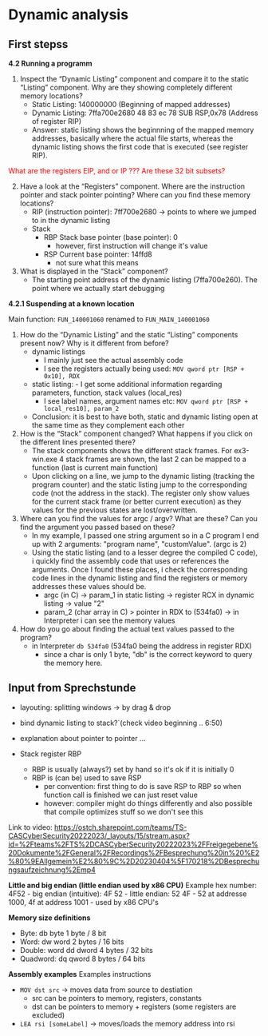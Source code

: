 # Dynamic analysis 


## First stepss

**4.2 Running a programm**

1. Inspect the “Dynamic Listing” component and compare it to the static “Listing” component. Why are they showing completely different memory locations?
    - Static Listing:     140000000  (Beginning of mapped addresses)
    - Dynamic Listing:        7ffa700e2680 48 83 ec 78     SUB        RSP,0x78   (Address of register RIP)
    - Answer: static listing shows the beginnning of the mapped memory addresses, basically where the actual file starts, whereas the dynamic listing shows the first code that is executed (see register RIP). 

<span style="color:red">What are the registers EIP, and or IP ??? Are these 32 bit subsets?</span>

2. Have a look at the “Registers” component. Where are the instruction pointer and stack pointer pointing? Where can you find these memory locations?
    - RIP (instruction pointer): 7ff700e2680 -> points to where we jumped to in the dynamic listing
    - Stack
        - RBP Stack base pointer (base pointer): 0
            - however, first instruction will change it's value
        - RSP Current base pointer: 14ffd8
            - not sure what this means
3. What is displayed in the “Stack” component?
    - The starting point address of the dynamic listing (7ffa700e260). The point where we actually start debugging


**4.2.1 Suspending at a known location**

Main function: `FUN_140001060` renamed to `FUN_MAIN_140001060`

1. How do the “Dynamic Listing” and the static “Listing” components present now? Why is it different
from before?
    - dynamic listings
        - I mainly just see the actual assembly code
        - I see the registers actually being used: `MOV qword ptr [RSP + 0x10], RDX`
    - static listing:
            - I get some additional information regarding parameters, function, stack values (local_res)
        -  I see label names, argument names etc:  `MOV qword ptr [RSP + local_res10], param_2`
    - Conclusion: it is best to have both, static and dynamic listing open at the same time as they complement each other
2. How is the “Stack” component changed? What happens if you click on the different lines presented
there?
    - The stack components shows the different stack frames. For ex3-win.exe 4 stack frames are shown, the last 2 can be mapped to a function (last is current main function)
    - Upon clicking on a line, we jump to the dynamic listing (tracking the program counter) and the static listing jump to the corresponding code (not the address in the stack). The register only show values for the current stack frame (or better current execution) as they values for the previous states are lost/overwritten. 
3. Where can you find the values for argc / argv? What are these? Can you find the argument you
passed based on these?
    - In my example, I passed one string argument so in a C program I end up with 2 arguments: "program name", "customValue". (argc is 2)
    - Using the static listing (and to a lesser degree the compiled C code), i quickly find the assembly code that uses or references the arguments. Once I found these places, i check the corresponding code lines in the dynamic listing and find the registers or memory addresses these values should be. 
        - argc (in C) -> param_1 in static listing -> register RCX in dynamic listing -> value "2"
        - param_2 (char array in C) > pointer in RDX to (534fa0) -> in Interpreter i can see the memory values 
4. How do you go about finding the actual text values passed to the program?
    - in Interpreter `db 534fa0`  (534fa0 being the address in register RDX)
        - since a char is only 1 byte, "db" is the correct keyword to query the memory here. 



## Input from Sprechstunde

- layouting: splitting windows -> by drag & drop
- bind dynamic listing to stack?`(check video beginning .. 6:50)
- explanation about pointer to pointer ...

- Stack register RBP 
    - RBP is usually (always?) set by hand so it's ok if it is initially 0
    - RBP is (can be) used to save RSP 
        - per convention: first thing to do is save RSP to RBP so when function call is finished we can just reset value 
        - however: compiler might do things differently and also possible that compile optimizes stuff so we don't see this


Link to video: https://ostch.sharepoint.com/teams/TS-CASCyberSecurity20222023/_layouts/15/stream.aspx?id=%2Fteams%2FTS%2DCASCyberSecurity20222023%2FFreigegebene%20Dokumente%2FGeneral%2FRecordings%2FBesprechung%20in%20%E2%80%9EAllgemein%E2%80%9C%2D20230404%5F170218%2DBesprechungsaufzeichnung%2Emp4


**Little and big endian (little endian used by x86 CPU)**
Example hex number: 4F52 
    - big endian (intuitive):  4F 52
    - little endian:  52 4F
        - 52 at addresse 1000, 4f at address 1001
        - used by x86 CPU's


**Memory size definitions**
- Byte:  db byte 1 byte / 8 bit
- Word:  dw word 2 bytes / 16 bits
- Double:  word dd dword 4 bytes / 32 bits
- Quadword:  dq qword 8 bytes / 64 bits

**Assembly examples**
Examples instructions
- `MOV dst src` -> moves data from source to destiation
    - src can be pointers to memory, registers, constants
    - dst can be pointers to memory + registers (some registers are excluded)
- `LEA rsi [someLabel]` -> moves/loads the memory address into rsi   